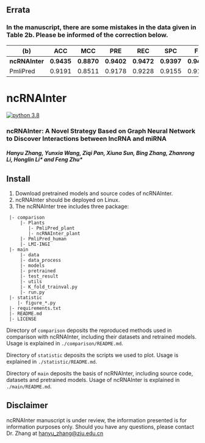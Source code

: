 ## Errata
### In the manuscript, there are some mistakes in the data given in Table 2b. Please be informed of the correction below.
| (b)      | ACC | MCC | PRE | REC | SPC | F1 | AUC |
| ----------- | ----------- | ----------- | ----------- | ----------- | ----------- | ----------- | ----------- |
| **ncRNAInter**  | **0.9435**      | **0.8870**      | **0.9402**      | **0.9472**      | **0.9397**      | **0.9437**      | **0.9856**      |
| PmliPred    | 0.9191      | 0.8511      | 0.9178      | 0.9228      | 0.9155      | 0.9193      | 0.9682      |



# ncRNAInter
[![python 3.8](https://img.shields.io/badge/python-3.8-brightgreen)](https://www.python.org/)
### ncRNAInter: A Novel Strategy Based on Graph Neural Network to Discover Interactions between lncRNA and miRNA
##### Hanyu Zhang, Yunxia Wang, Ziqi Pan, Xiuna Sun, Bing Zhang, Zhanrong Li, Honglin Li* and Feng Zhu*

## Install
1. Download pretrained models and source codes of ncRNAInter.
2. ncRNAInter should be deployed on Linux.
3. The ncRNAInter tree includes three package:
```
 |- comparison
     |- Plants
        |- PmliPred_plant
        |- ncRNAInter_plant
     |- PmliPred_human
     |- LMI-INGI
 |- main
     |- data
     |- data_process
     |- models
     |- pretrained
     |- test_result
     |- utils
     |- K_fold_trainval.py
     |- run.py
 |- statistic
    |- figure_*.py
 |- requirements.txt
 |- README.md
 |- LICENSE
```
Directory of `comparison` deposits the reproduced methods used in comparison with ncRNAInter, including their datasets and retrained models. Usage is explained in `./comparison/README.md`.

Directory of `statistic` deposits the scripts we used to plot. Usage is explained in `./statistic/README.md`.

Directory of `main` deposits the basis of ncRNAInter, including source code, datasets and pretrained models. Usage of ncRNAInter is explained in `./main/README.md`.

## Disclaimer
ncRNAInter manuscript is under review, the information presented is for information purposes only. Should you have any questions, please contact Dr. Zhang at hanyu_zhang@zju.edu.cn
